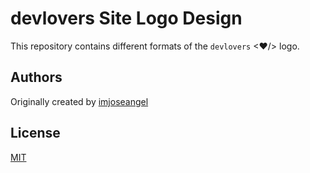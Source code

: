 # devlovers Site Logo Design

This repository contains different formats of the `devlovers` <❤/> logo.

## Authors

Originally created by [imjoseangel](http://github.com/imjoseangel)

## License

[MIT](LICENSE)
